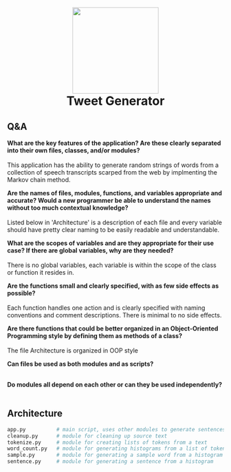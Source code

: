 <h1 align="center">
<img width="200px" src="https://upload.wikimedia.org/wikipedia/en/thumb/4/47/Twitter_2010_logo_-_from_Commons.svg/1024px-Twitter_2010_logo_-_from_Commons.svg.png">
<br>
Tweet Generator
</h1>

## Q&A

<b>What are the key features of the application? Are these clearly separated into their own files, classes, and/or modules?</b>
<br>
<br>
This application has the ability to generate random strings of words from a collection of speech transcripts scarped from the web by implmenting the Markov chain method.

<b>Are the names of files, modules, functions, and variables appropriate and accurate? Would a new programmer be able to understand the names without too much contextual knowledge?</b>
<br>
<br>
Listed below in 'Architecture' is a description of each file and every variable should have pretty clear naming to be easily readable and understandable. 

<b>What are the scopes of variables and are they appropriate for their use case? If there are global variables, why are they needed?</b>
<br>
<br>
There is no global variables, each variable is within the scope of the class or function it resides in.

<b>Are the functions small and clearly specified, with as few side effects as possible?</b>
<br>
<br>
Each function handles one action and is clearly specified with naming conventions and comment descriptions. There is minimal to no side effects.

<b>Are there functions that could be better organized in an Object-Oriented Programming style by defining them as methods of a class?</b>
<br>
<br>
The file Architecture is organized in OOP style

<b>Can files be used as both modules and as scripts?</b>
<br>
<br>

<b>Do modules all depend on each other or can they be used independently?</b>
<br>
<br>


## Architecture
```python
app.py          # main script, uses other modules to generate sentences
cleanup.py      # module for cleaning up source text
tokenize.py     # module for creating lists of tokens from a text
word_count.py   # module for generating histograms from a list of tokens
sample.py       # module for generating a sample word from a histogram
sentence.py     # module for generating a sentence from a histogram
```
